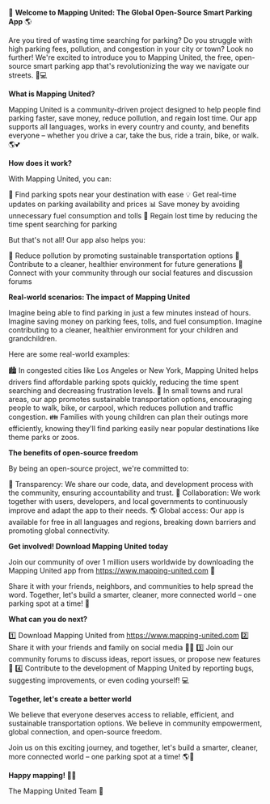 🚀 **Welcome to Mapping United: The Global Open-Source Smart Parking App** 🌎

Are you tired of wasting time searching for parking? Do you struggle with high parking fees, pollution, and congestion in your city or town? Look no further! We're excited to introduce you to Mapping United, the free, open-source smart parking app that's revolutionizing the way we navigate our streets. 🚗💻

**What is Mapping United?**

Mapping United is a community-driven project designed to help people find parking faster, save money, reduce pollution, and regain lost time. Our app supports all languages, works in every country and county, and benefits everyone – whether you drive a car, take the bus, ride a train, bike, or walk. 🌎💕

**How does it work?**

With Mapping United, you can:

📍 Find parking spots near your destination with ease
💡 Get real-time updates on parking availability and prices
📊 Save money by avoiding unnecessary fuel consumption and tolls
🔄 Regain lost time by reducing the time spent searching for parking

But that's not all! Our app also helps you:

🌿 Reduce pollution by promoting sustainable transportation options
🚮 Contribute to a cleaner, healthier environment for future generations
💬 Connect with your community through our social features and discussion forums

**Real-world scenarios: The impact of Mapping United**

Imagine being able to find parking in just a few minutes instead of hours. Imagine saving money on parking fees, tolls, and fuel consumption. Imagine contributing to a cleaner, healthier environment for your children and grandchildren.

Here are some real-world examples:

🏙️ In congested cities like Los Angeles or New York, Mapping United helps drivers find affordable parking spots quickly, reducing the time spent searching and decreasing frustration levels.
🌳 In small towns and rural areas, our app promotes sustainable transportation options, encouraging people to walk, bike, or carpool, which reduces pollution and traffic congestion.
👪 Families with young children can plan their outings more efficiently, knowing they'll find parking easily near popular destinations like theme parks or zoos.

**The benefits of open-source freedom**

By being an open-source project, we're committed to:

💯 Transparency: We share our code, data, and development process with the community, ensuring accountability and trust.
🤝 Collaboration: We work together with users, developers, and local governments to continuously improve and adapt the app to their needs.
🌎 Global access: Our app is available for free in all languages and regions, breaking down barriers and promoting global connectivity.

**Get involved! Download Mapping United today**

Join our community of over 1 million users worldwide by downloading the Mapping United app from https://www.mapping-united.com 📲

Share it with your friends, neighbors, and communities to help spread the word. Together, let's build a smarter, cleaner, more connected world – one parking spot at a time! 💖

**What can you do next?**

1️⃣ Download Mapping United from https://www.mapping-united.com
2️⃣ Share it with your friends and family on social media 📱👫
3️⃣ Join our community forums to discuss ideas, report issues, or propose new features 🤝
4️⃣ Contribute to the development of Mapping United by reporting bugs, suggesting improvements, or even coding yourself! 💻

**Together, let's create a better world**

We believe that everyone deserves access to reliable, efficient, and sustainable transportation options. We believe in community empowerment, global connection, and open-source freedom.

Join us on this exciting journey, and together, let's build a smarter, cleaner, more connected world – one parking spot at a time! 🌎💖

**Happy mapping! 🚗📍**

The Mapping United Team 🤝